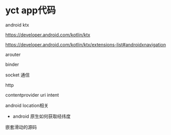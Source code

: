 # yct app代码

android ktx

https://developer.android.com/kotlin/ktx

https://developer.android.com/kotlin/ktx/extensions-list#androidxnavigation

arouter

binder 

socket 通信

http

contentprovider uri intent

android location相关

+ android 原生如何获取经纬度 


嵌套滑动的源码